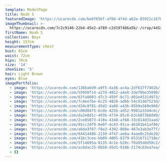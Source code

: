```yaml
---
template: ModelPage
title: Noah S
featuredImage: 'https://ucarecdn.com/be0f656f-af68-4f4d-a62e-85921c1670d1/'
imageThumbnail: >-
  https://ucarecdn.com/7c2c9146-22b4-45e2-a789-c2d197486a5b/-/crop/445x512/30,1/-/preview/
firstName: Noah S
collection: Boys
height: 157cm
measurementType: chest
bust: 65cm
waist: 72cm
hips: 70cm
size: '14'
shoeSize: '5'
hair: Light Brown
eyes: Blue
imagePortfolio:
  - image: 'https://ucarecdn.com/136ba6d9-a9f5-4a36-ac4a-2df637f7402b/'
  - image: 'https://ucarecdn.com/55950f14-a27d-4012-a4e8-3de78be35890/'
  - image: 'https://ucarecdn.com/62fa8003-d7c3-459f-8c71-d01e45314973/'
  - image: 'https://ucarecdn.com/fc4ee7be-6c25-4828-ad6b-54c91dd7523d/'
  - image: 'https://ucarecdn.com/d24c8f81-d5d2-4a86-a43b-05b9a569e968/'
  - image: 'https://ucarecdn.com/c80d8475-6cde-425b-ad52-9981a3344c6c/'
  - image: 'https://ucarecdn.com/da2e8d1c-493b-4734-85c8-b3cb073b8d49/'
  - image: 'https://ucarecdn.com/2ce85873-410a-4348-af68-33c814d31aad/'
  - image: 'https://ucarecdn.com/05cc2df9-8e0f-4c43-91ca-46101b41af80/'
  - image: 'https://ucarecdn.com/a6da3f87-f8a3-4392-808e-467e3ab3e77f/'
  - image: 'https://ucarecdn.com/64414486-2150-4f47-ae6a-4aae8c25de20/'
  - image: 'https://ucarecdn.com/41bc3cee-bb09-4005-8379-65316711718e/'
  - image: 'https://ucarecdn.com/5f14695a-8135-4c1e-b20c-f0a95ddd58c2/'
  - image: 'https://ucarecdn.com/ac0dac25-0b50-45d1-9186-2174cb3ea7ea/'
  - {}
---
```


